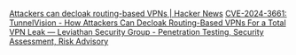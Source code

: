 
[Attackers can decloak routing-based VPNs | Hacker News](https://news.ycombinator.com/item?id=40279632)
[CVE-2024-3661: TunnelVision - How Attackers Can Decloak Routing-Based VPNs For a Total VPN Leak — Leviathan Security Group - Penetration Testing, Security Assessment, Risk Advisory](https://www.leviathansecurity.com/blog/tunnelvision)
